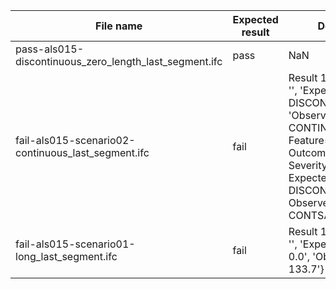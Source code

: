 

| File name | Expected result | Description |
| --- | --- | --- |
| pass-als015-discontinuous\_zero\_length\_last\_segment.ifc | pass | NaN |
| fail-als015-scenario02-continuous\_last\_segment.ifc | fail | Result 1: {'Instance\_id': '', 'Expected': 'value: DISCONTINUOUS', 'Observed': 'value: CONTINUOUS Feature=ALS015 Outcome=E00020 Severity=ERROR Expected=value: DISCONTINUOUS Observed=value: CONTSAMEGRADIENT'} |
| fail-als015-scenario01-long\_last\_segment.ifc | fail | Result 1: {'Instance\_id': '', 'Expected': 'value: 0.0', 'Observed': 'value: 133.7'} |

